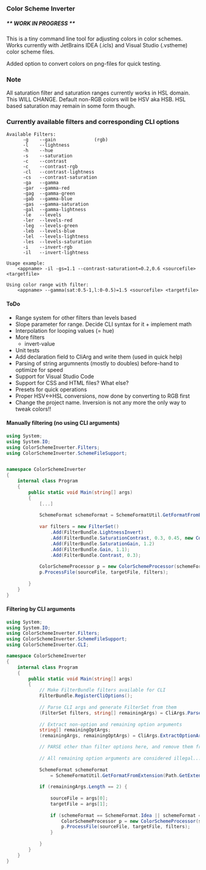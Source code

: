 ### Color Scheme Inverter

##### ** WORK IN PROGRESS **

This is a tiny command line tool for adjusting colors in color schemes.
Works currently with JetBrains IDEA (.icls) and Visual Studio (.vstheme) color scheme files.

Added option to convert colors on png-files for quick testing.

### Note

All saturation filter and saturation ranges currently works in HSL domain.
This WILL CHANGE. Default non-RGB colors will be HSV aka HSB. HSL based saturation may remain in some form though.

### Currently available filters and corresponding CLI options
```
Available Filters:
      -g    --gain              (rgb)                         
      -l    --lightness                    
      -h    --hue                          
      -s    --saturation                   
      -c    --contrast          
      -c    --contrast-rgb           
      -cl   --contrast-lightness           
      -cs   --contrast-saturation          
      -ga   --gamma                        
      -gar  --gamma-red                    
      -gag  --gamma-green                  
      -gab  --gamma-blue                   
      -gas  --gamma-saturation             
      -gal  --gamma-lightness              
      -le   --levels                       
      -ler  --levels-red                   
      -leg  --levels-green                 
      -leb  --levels-blue                  
      -lel  --levels-lightness             
      -les  --levels-saturation            
      -i    --invert-rgb                   
      -il   --invert-lightness  
   
Usage example:
    <appname> -il -gs=1.1 --contrast-saturationt=0.2,0.6 <sourcefile> <targetfile>
    
Using color range with filter:
    <appname> --gamma(sat:0.5-1,l:0-0.5)=1.5 <sourcefile> <targetfile>
```


#### ToDo

+ Range system for other filters than levels based
+ Slope parameter for range. Decide CLI syntax for it + implement math
+ Interpolation for looping values (= hue)
+ More filters
    + invert-value
+ Unit tests
+ Add declaration field to CliArg and write them (used in quick help)
+ Parsing of string argumnents (mostly to doubles) before-hand to optimize for speed
+ Support for Visual Studio Code
+ Support for CSS and HTML files? What else?
+ Presets for quick operations
+ Proper HSV<->HSL conversions, now done by converting to RGB first
+ Change the project name. Inversion is not any more the only way to tweak colors!!


#### Manually filtering (no using CLI arguments)

```c#
using System;
using System.IO;
using ColorSchemeInverter.Filters;
using ColorSchemeInverter.SchemeFileSupport;


namespace ColorSchemeInverter
{
    internal class Program
    {
        public static void Main(string[] args)
        {    
            [...]
    
            SchemeFormat schemeFormat = SchemeFormatUtil.GetFormatFromExtension(Path.GetExtension(sourceFileName));
            
            var filters = new FilterSet()
                .Add(FilterBundle.LightnessInvert)
                .Add(FilterBundle.SaturationContrast, 0.3, 0.45, new ColorRange().Lightness(0.3, 1).Blue(0,0.5))
                .Add(FilterBundle.SaturationGain, 1.2)
                .Add(FilterBundle.Gain, 1.1);
                .Add(FilterBundle.Contrast, 0.3);
            
            ColorSchemeProcessor p = new ColorSchemeProcessor(schemeFormat);
            p.ProcessFile(sourceFile, targetFile, filters);
            
        }
    }
}
```

#### Filtering by CLI arguments

```c#
using System;
using System.IO;
using ColorSchemeInverter.Filters;
using ColorSchemeInverter.SchemeFileSupport;
using ColorSchemeInverter.CLI;

namespace ColorSchemeInverter
{
    internal class Program
    {
        public static void Main(string[] args)
        {
            // Make FilterBundle filters available for CLI
            FilterBundle.RegisterCliOptions();
            
            // Parse CLI args and generate FilterSet from them
            (FilterSet filters, string[] remainingArgs) = CliArgs.ParseFilterArgs(args);
            
            // Extract non-option and remaining option arguments
            string[] remainingOptArgs;            
            (remainingArgs, remainingOptArgs) = CliArgs.ExtractOptionArguments(remainingArgs);

            // PARSE other than filter options here, and remove them from remainingOptArgs array
            
            // All remaining option arguments are considered illegal... 
            
            SchemeFormat schemeFormat 
                = SchemeFormatUtil.GetFormatFromExtension(Path.GetExtension(sourceFileName));
            
            if (remainingArgs.Length == 2) {
            
                sourceFile = args[0];
                targetFile = args[1];
                
                if (schemeFormat == SchemeFormat.Idea || schemeFormat == SchemeFormat.VisualStudio) {
                    ColorSchemeProcessor p = new ColorSchemeProcessor(schemeFormat);
                    p.ProcessFile(sourceFile, targetFile, filters);
                }
                
            }        
        }
    }
}
```